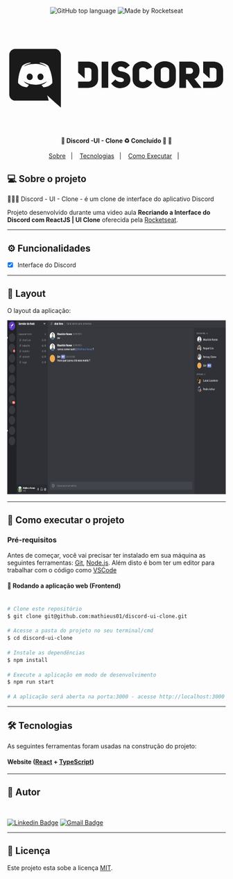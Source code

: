   
<p align="center">
  <img alt="GitHub top language" src="https://img.shields.io/badge/typescript-95.3%25-blue">
  <img alt="Made by Rocketseat" src="https://img.shields.io/badge/made%20by-Rocketseat-blueviolet">
</p>
<h1 align="center">
	<svg width="496" height="216" viewBox="0 0 124 34" class="logo-3LF899"><g fill="currentColor"><path d="M18.1558 14.297C17.1868 14.297 16.4218 15.13 16.4218 16.167C16.4218 17.204 17.2038 18.037 18.1558 18.037C19.1248 18.037 19.8898 17.204 19.8898 16.167C19.8898 15.13 19.1078 14.297 18.1558 14.297ZM11.9508 14.297C10.9818 14.297 10.2168 15.13 10.2168 16.167C10.2168 17.204 10.9988 18.037 11.9508 18.037C12.9198 18.037 13.6848 17.204 13.6848 16.167C13.7018 15.13 12.9198 14.297 11.9508 14.297Z"></path><path d="M26.4178 0.152954H3.63783C1.71683 0.152954 0.152832 1.71695 0.152832 3.63795V26.418C0.152832 28.339 1.71683 29.903 3.63783 29.903H22.9158L22.0148 26.792L24.1908 28.798L26.2478 30.685L29.9198 33.864V3.63795C29.9028 1.71695 28.3388 0.152954 26.4178 0.152954ZM19.8558 22.168C19.8558 22.168 19.2438 21.437 18.7338 20.808C20.9608 20.179 21.8108 18.802 21.8108 18.802C21.1138 19.261 20.4508 19.584 19.8558 19.805C19.0058 20.162 18.1898 20.383 17.3908 20.536C15.7588 20.842 14.2628 20.757 12.9878 20.519C12.0188 20.332 11.1858 20.077 10.4888 19.788C10.0978 19.635 9.67283 19.448 9.24783 19.21C9.19683 19.176 9.14583 19.159 9.09483 19.125C9.06083 19.108 9.04383 19.091 9.02683 19.091C8.72083 18.921 8.55083 18.802 8.55083 18.802C8.55083 18.802 9.36683 20.145 11.5258 20.791C11.0158 21.437 10.3868 22.185 10.3868 22.185C6.62983 22.066 5.20183 19.618 5.20183 19.618C5.20183 14.195 7.64983 9.79195 7.64983 9.79195C10.0978 7.97295 12.4098 8.02395 12.4098 8.02395L12.5798 8.22795C9.51983 9.09495 8.12583 10.438 8.12583 10.438C8.12583 10.438 8.49983 10.234 9.12883 9.96195C10.9478 9.16295 12.3928 8.95895 12.9878 8.89095C13.0898 8.87395 13.1748 8.85695 13.2768 8.85695C14.3138 8.72095 15.4868 8.68695 16.7108 8.82295C18.3258 9.00995 20.0598 9.48595 21.8278 10.438C21.8278 10.438 20.4848 9.16295 17.5948 8.29595L17.8328 8.02395C17.8328 8.02395 20.1618 7.97295 22.5928 9.79195C22.5928 9.79195 25.0408 14.195 25.0408 19.618C25.0408 19.601 23.6128 22.049 19.8558 22.168ZM45.5258 7.42895H39.8818V13.77L43.6388 17.153V10.999H45.6448C46.9198 10.999 47.5488 11.611 47.5488 12.597V17.306C47.5488 18.292 46.9538 18.955 45.6448 18.955H39.8648V22.542H45.5088C48.5348 22.559 51.3738 21.046 51.3738 17.578V12.512C51.3908 8.97595 48.5518 7.42895 45.5258 7.42895ZM75.1058 17.578V12.376C75.1058 10.506 78.4718 10.081 79.4918 11.951L82.6028 10.693C81.3788 8.00695 79.1518 7.22495 77.2988 7.22495C74.2728 7.22495 71.2808 8.97595 71.2808 12.376V17.578C71.2808 21.012 74.2728 22.729 77.2308 22.729C79.1348 22.729 81.4128 21.794 82.6708 19.346L79.3388 17.816C78.5228 19.907 75.1058 19.397 75.1058 17.578ZM64.8208 13.09C63.6478 12.835 62.8658 12.41 62.8148 11.679C62.8828 9.92795 65.5858 9.85995 67.1668 11.543L69.6658 9.62195C68.1018 7.71795 66.3338 7.20795 64.5148 7.20795C61.7438 7.20795 59.0578 8.77195 59.0578 11.73C59.0578 14.603 61.2678 16.15 63.6988 16.524C64.9398 16.694 66.3168 17.187 66.2828 18.037C66.1808 19.652 62.8488 19.567 61.3358 17.731L58.9218 19.992C60.3328 21.811 62.2538 22.729 64.0558 22.729C66.8268 22.729 69.9038 21.131 70.0228 18.207C70.1928 14.518 67.5068 13.583 64.8208 13.09ZM53.4308 22.525H57.2388V7.42895H53.4308V22.525ZM117.64 7.42895H111.996V13.77L115.753 17.153V10.999H117.759C119.034 10.999 119.663 11.611 119.663 12.597V17.306C119.663 18.292 119.068 18.955 117.759 18.955H111.979V22.542H117.64C120.666 22.559 123.505 21.046 123.505 17.578V12.512C123.505 8.97595 120.666 7.42895 117.64 7.42895ZM89.9468 7.22495C86.8188 7.22495 83.7078 8.92495 83.7078 12.41V17.561C83.7078 21.012 86.8358 22.746 89.9808 22.746C93.1088 22.746 96.2198 21.012 96.2198 17.561V12.41C96.2198 8.94195 93.0748 7.22495 89.9468 7.22495ZM92.3948 17.561C92.3948 18.649 91.1708 19.21 89.9638 19.21C88.7398 19.21 87.5158 18.683 87.5158 17.561V12.41C87.5158 11.305 88.7058 10.71 89.8958 10.71C91.1368 10.71 92.3948 11.237 92.3948 12.41V17.561ZM109.888 12.41C109.803 8.87395 107.389 7.44595 104.278 7.44595H98.2428V22.542H102.102V17.748H102.782L106.284 22.542H111.044L106.93 17.357C108.749 16.779 109.888 15.198 109.888 12.41ZM104.346 14.45H102.102V10.999H104.346C106.743 10.999 106.743 14.45 104.346 14.45Z"></path></g></svg>
</h1>

<h4 align="center"> 
	🚧  Discord -UI - Clone ♻️ Concluído 🚀 🚧
</h4>

<p align="center">
  <a href="#bookmark-sobre">Sobre</a>&nbsp;&nbsp;&nbsp;|&nbsp;&nbsp;&nbsp;
  <a href="#rocket-tecnologias">Tecnologias</a>&nbsp;&nbsp;&nbsp;|&nbsp;&nbsp;&nbsp;
  <a href="#boom-como-executar">Como Executar</a>&nbsp;&nbsp;&nbsp;|&nbsp;&nbsp;&nbsp;
</p>

## 💻 Sobre o projeto

👨🏽‍💻 Discord - UI - Clone - é um clone de interface do aplicativo Discord


Projeto desenvolvido durante uma video aula **Recriando a Interface do Discord com ReactJS | UI Clone** oferecida pela [Rocketseat](https://www.youtube.com/watch?v=x4FdZd2-_uU&t=13s).

---

## ⚙️ Funcionalidades

- [x] Interface do Discord

---

## 🎨 Layout

O layout da aplicação:
<p align="center">
	<img alt="NextLevelWeek" title="#NextLevelWeek" src="./.github/dashboard.png" style="height: 400px;" />
</p>

---

## 🚀 Como executar o projeto

### Pré-requisitos

Antes de começar, você vai precisar ter instalado em sua máquina as seguintes ferramentas:
[Git](https://git-scm.com), [Node.js](https://nodejs.org/en/). 
Além disto é bom ter um editor para trabalhar com o código como [VSCode](https://code.visualstudio.com/)

#### 🧭 Rodando a aplicação web (Frontend)

```bash

# Clone este repositório
$ git clone git@github.com:mathieus01/discord-ui-clone.git

# Acesse a pasta do projeto no seu terminal/cmd
$ cd discord-ui-clone

# Instale as dependências
$ npm install

# Execute a aplicação em modo de desenvolvimento
$ npm run start

# A aplicação será aberta na porta:3000 - acesse http://localhost:3000

```

---

## 🛠 Tecnologias

As seguintes ferramentas foram usadas na construção do projeto:

#### **Website**  ([React](https://reactjs.org/)  +  [TypeScript](https://www.typescriptlang.org/))

---

## 🦸 Autor

 <img style="border-radius: 50%;" src="https://instagram.fbsb10-1.fna.fbcdn.net/v/t51.2885-15/e35/75388583_146956426561379_7918283599763404264_n.jpg?_nc_ht=instagram.fbsb10-1.fna.fbcdn.net&_nc_cat=111&_nc_ohc=H4L5xlLdW78AX8YA1tX&_nc_tp=18&oh=0dedc2d0a58e2efa33633c88e8c62740&oe=5F9955AE" width="100px;" alt=""/>

 [![Linkedin Badge](https://img.shields.io/badge/-Matheus_Nunes-blue?style=flat-square&logo=Linkedin&logoColor=white&link=https://www.linkedin.com/in/mnunesth/)](https://www.linkedin.com/in/tgmarinho/) 
[![Gmail Badge](https://img.shields.io/badge/-mathieusnunes@gmail.com-c14438?style=flat-square&logo=Gmail&logoColor=white&link=mailto:mathieusnunes@gmail.com)](mailto:tgmarinho@gmail.com)

---

## 📝 Licença

Este projeto esta sobe a licença [MIT](./LICENSE).

